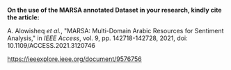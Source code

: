 


<p><b>On the use of the MARSA annotated Dataset in your research, kindly cite the article:</b></p>
<p>A. Alowisheq <i>et al.</i>, "MARSA: Multi-Domain Arabic Resources for Sentiment Analysis," in <i>IEEE Access</i>, vol. 9, pp. 142718-142728, 2021, doi: 10.1109/ACCESS.2021.3120746</p>

https://ieeexplore.ieee.org/document/9576756

